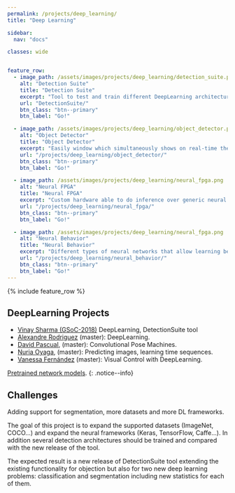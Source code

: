 ```yaml
---
permalink: /projects/deep_learning/
title: "Deep Learning"

sidebar:
  nav: "docs"

classes: wide


feature_row:
  - image_path: /assets/images/projects/deep_learning/detection_suite.png
    alt: "Detection Suite"
    title: "Detection Suite"
    excerpt: "Tool to test and train different DeepLearning architectures for object detection on images."
    url: "DetectionSuite/"
    btn_class: "btn--primary"
    btn_label: "Go!"

  - image_path: /assets/images/projects/deep_learning/object_detector.png
    alt: "Object Detector"
    title: "Object Detector"
    excerpt: "Easily window which simultaneously shows on real-time the image captured from a webcam or video ..."
    url: "/projects/deep_learning/object_detector/"
    btn_class: "btn--primary"
    btn_label: "Go!"

  - image_path: /assets/images/projects/deep_learning/neural_fpga.png
    alt: "Neural FPGA"
    title: "Neural FPGA"
    excerpt: "Custom hardware able to do inference over generic neural networks using only open source tools."
    url: "/projects/deep_learning/neural_fpga/"
    btn_class: "btn--primary"
    btn_label: "Go!"

  - image_path: /assets/images/projects/deep_learning/neural_fpga.png
    alt: "Neural Behavior"
    title: "Neural Behavior"
    excerpt: "Different types of neural networks that allow learning behavior "
    url: "/projects/deep_learning/neural_behavior/"
    btn_class: "btn--primary"
    btn_label: "Go!"
---
```





{% include feature_row %}





## DeepLearning Projects

- [Vinay Sharma (GSoC-2018)](https://jderobot.org/Club-VinaySharma) DeepLearning, DetectionSuite tool
- [Alexandre Rodriguez](https://jderobot.org/Arodriguez-tfm) (master): DeepLearning.
- [David Pascual](https://jderobot.org/Dpascual-tfm), (master): Convolutional Pose Machines.
- [Nuria Oyaga](https://jderobot.org/Noyaga-tfm), (master): Predicting images, learning time sequences.
- [Vanessa Fernández](https://jderobot.org/Vmartinezf-tfm) (master): Visual Control with DeepLearning.

[Pretrained network models](http://jderobot.org/store/deeplearning-networks/).
{: .notice--info}

## Challenges

Adding support for segmentation, more datasets and more DL frameworks.

The goal of this project is to expand the supported datasets (ImageNet, COCO...) and expand the neural frameworks (Keras, TensorFlow, Caffe...). In addition several detection architectures should be trained and compared with the new release of the tool.

The expected result is a new release of DetectionSuite tool extending the existing functionality for objection but also for two new deep learning problems: classification and segmentation including new statistics for each of them.